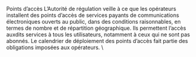 Points d’accès
L’Autorité de régulation veille à ce que les opérateurs installent des points d’accès de services payants de communications électroniques ouverts au public, dans des conditions raisonnables, en termes de nombre et de répartition géographique.
Ils permettent l’accès auxdits services à tous les utilisateurs, notamment à ceux qui ne sont pas abonnés.
Le calendrier de déploiement des points d’accès fait partie des obligations imposées aux opérateurs.
\